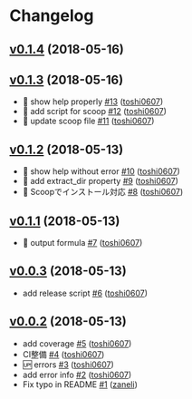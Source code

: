 # Changelog

## [v0.1.4](https://github.com/toshi0607/gig/compare/v0.1.3...v0.1.4) (2018-05-16)


## [v0.1.3](https://github.com/toshi0607/gig/compare/v0.1.2...v0.1.3) (2018-05-16)

* :bug: show help properly [#13](https://github.com/toshi0607/gig/pull/13) ([toshi0607](https://github.com/toshi0607))
* :green_heart: add script for scoop [#12](https://github.com/toshi0607/gig/pull/12) ([toshi0607](https://github.com/toshi0607))
* :bug: update scoop file [#11](https://github.com/toshi0607/gig/pull/11) ([toshi0607](https://github.com/toshi0607))

## [v0.1.2](https://github.com/toshi0607/gig/compare/v0.1.1...v0.1.2) (2018-05-13)

* :bug: show help without error [#10](https://github.com/toshi0607/gig/pull/10) ([toshi0607](https://github.com/toshi0607))
* :bug: add extract_dir property [#9](https://github.com/toshi0607/gig/pull/9) ([toshi0607](https://github.com/toshi0607))
* :tada: Scoopでインストール対応 [#8](https://github.com/toshi0607/gig/pull/8) ([toshi0607](https://github.com/toshi0607))

## [v0.1.1](https://github.com/toshi0607/gig/compare/v0.0.6...v0.1.1) (2018-05-13)

* :green_heart: output formula [#7](https://github.com/toshi0607/gig/pull/7) ([toshi0607](https://github.com/toshi0607))

## [v0.0.3](https://github.com/toshi0607/gig/compare/v0.0.2...v0.0.3) (2018-05-13)

* add release script [#6](https://github.com/toshi0607/gig/pull/6) ([toshi0607](https://github.com/toshi0607))

## [v0.0.2](https://github.com/toshi0607/gig/compare/v0.0.1...v0.0.2) (2018-05-13)

* add coverage [#5](https://github.com/toshi0607/gig/pull/5) ([toshi0607](https://github.com/toshi0607))
* CI整備 [#4](https://github.com/toshi0607/gig/pull/4) ([toshi0607](https://github.com/toshi0607))
* :up: errors [#3](https://github.com/toshi0607/gig/pull/3) ([toshi0607](https://github.com/toshi0607))
* add error info [#2](https://github.com/toshi0607/gig/pull/2) ([toshi0607](https://github.com/toshi0607))
* Fix typo in README [#1](https://github.com/toshi0607/gig/pull/1) ([zaneli](https://github.com/zaneli))
